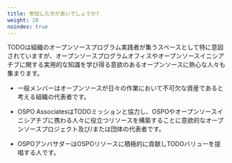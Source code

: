 ```yaml
---
title: 参加した方が良いでしょうか?
weight: 20
noindex: true
---
```


TODOは組織のオープンソースプログラム実践者が集うスペースとして特に意図されていますが、オープンソースプログラムオフィスやオープンソースイニシアチブに関する実用的な知識を学び得る意欲のあるオープンソースに熱心な人々も集まります。

* 一般メンバーはオープンソースが日々の作業において不可欠な資産であると考える組織の代表者です。

* OSPO AssociatesはTODOミッションと協力し、OSPOやオープンソースイニシアチブに携わる人々に役立つリソースを構築することに意欲的なオープンソースプロジェクト及び/または団体の代表者です。

* OSPOアンバサダーはOSPOリソースに積極的に貢献しTODOバリューを提唱する人です。
